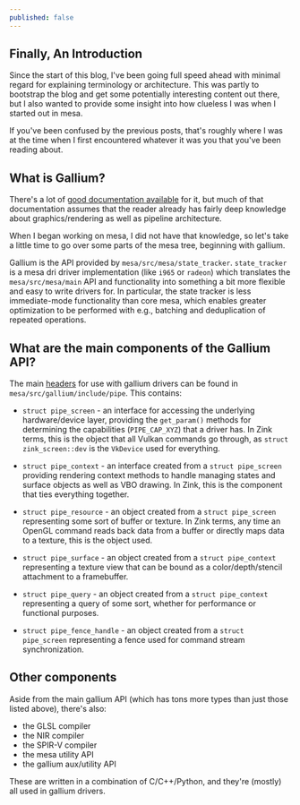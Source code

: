 ```yaml
---
published: false
---
```

## Finally, An Introduction

Since the start of this blog, I've been going full speed ahead with minimal regard for explaining terminology or architecture. This was partly to bootstrap the blog and get some potentially interesting content out there, but I also wanted to provide some insight into how clueless I was when I started out in mesa.

If you've been confused by the previous posts, that's roughly where I was at the time when I first encountered whatever it was you that you've been reading about.

## What is Gallium?
There's a lot of [good documentation available](https://gallium.readthedocs.io/en/latest/intro.html) for it, but much of that documentation assumes that the reader already has fairly deep knowledge about graphics/rendering as well as pipeline architecture.

When I began working on mesa, I did not have that knowledge, so let's take a little time to go over some parts of the mesa tree, beginning with gallium.

Gallium is the API provided by `mesa/src/mesa/state_tracker`. `state_tracker` is a mesa dri driver implementation (like `i965` or `radeon`) which translates the `mesa/src/mesa/main` API and functionality into something a bit more flexible and easy to write drivers for. In particular, the state tracker is less immediate-mode functionality than core mesa, which enables greater optimization to be performed with e.g., batching and deduplication of repeated operations.

## What are the main components of the Gallium API?
The main [headers](https://gitlab.freedesktop.org/mesa/mesa/-/tree/master/src/gallium/include/pipe) for use with gallium drivers can be found in `mesa/src/gallium/include/pipe`. This contains:

* `struct pipe_screen` - an interface for accessing the underlying hardware/device layer, providing the `get_param()` methods for determining the capabilities (`PIPE_CAP_XYZ`) that a driver has. In Zink terms, this is the object that all Vulkan commands go through, as `struct zink_screen::dev` is the `VkDevice` used for everything.

* `struct pipe_context` - an interface created from a `struct pipe_screen` providing rendering context methods to handle managing states and surface objects as well as VBO drawing. In Zink, this is the component that ties everything together.

* `struct pipe_resource` - an object created from a `struct pipe_screen` representing some sort of buffer or texture. In Zink terms, any time an OpenGL command reads back data from a buffer or directly maps data to a texture, this is the object used.

* `struct pipe_surface` - an object created from a `struct pipe_context` representing a texture view that can be bound as a color/depth/stencil attachment to a framebuffer.

* `struct pipe_query` - an object created from a `struct pipe_context` representing a query of some sort, whether for performance or functional purposes.

* `struct pipe_fence_handle` - an object created from a `struct pipe_screen` representing a fence used for command stream synchronization.

## Other components
Aside from the main gallium API (which has tons more types than just those listed above), there's also:
* the GLSL compiler
* the NIR compiler
* the SPIR-V compiler
* the mesa utility API
* the gallium aux/utility API

These are written in a combination of C/C++/Python, and they're (mostly) all used in gallium drivers.